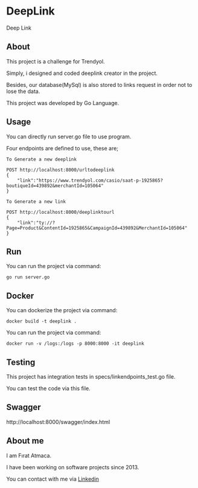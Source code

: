 # DeepLink
Deep Link

## About

This project is a challenge for Trendyol.

Simply, i designed and coded deeplink creator in the project.

Besides, our database(MySql) is also stored to links request in order not to lose the data.

This project was developed by Go Language.


## Usage

You can directly run server.go file to use program.

Four endpoints are defined to use, these are;

```Shell
To Generate a new deeplink

POST http://localhost:8000/urltodeeplink
{
	"link":"https://www.trendyol.com/casio/saat-p-1925865?boutiqueId=439892&merchantId=105064"
}
```

```Shell
To Generate a new link

POST http://localhost:8000/deeplinktourl
{
	"link":"ty://?Page=Product&ContentId=1925865&CampaignId=439892&MerchantId=105064"
}

```

## Run

You can run the project via command:

```Shell
go run server.go
```

## Docker

You can dockerize the project via command:

```Shell
docker build -t deeplink .
```

You can run the project via command:
```Shell
docker run -v /logs:/logs -p 8000:8000 -it deeplink
```

## Testing

This project has integration tests in specs/linkendpoints_test.go file.

You can test the code via this file.

## Swagger

http://localhost:8000/swagger/index.html

## About me

I am Fırat Atmaca.

I have been working on software projects since 2013.

You can contact with me via [Linkedin](https://www.linkedin.com/in/firat-atmaca-469b2769/)

